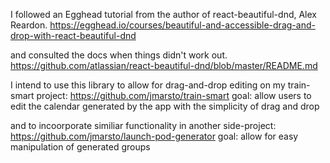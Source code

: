 I followed an Egghead tutorial from the author of react-beautiful-dnd, Alex Reardon.
https://egghead.io/courses/beautiful-and-accessible-drag-and-drop-with-react-beautiful-dnd

and consulted the docs when things didn't work out.
https://github.com/atlassian/react-beautiful-dnd/blob/master/README.md

I intend to use this library to allow for drag-and-drop editing on my train-smart project:
https://github.com/jmarsto/train-smart
goal: allow users to edit the calendar generated by the app with the simplicity of drag and drop

and to incoorporate similiar functionality in another side-project:
https://github.com/jmarsto/launch-pod-generator
goal: allow for easy manipulation of generated groups
